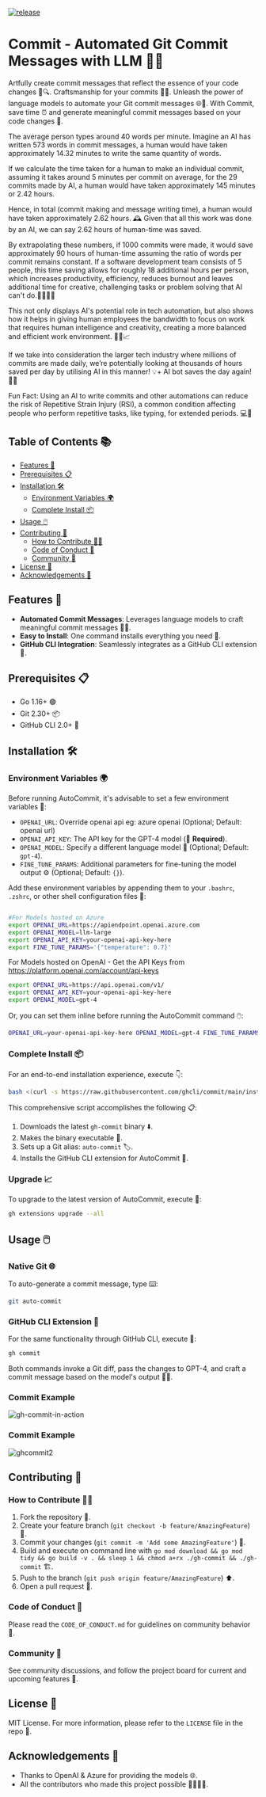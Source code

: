 [![release](https://github.com/ghcli/gh-commit-src/actions/workflows/release.yml/badge.svg)](https://github.com/ghcli/gh-commit-src/actions/workflows/release.yml)

# Commit - Automated Git Commit Messages with LLM 🤖📝
Artfully create commit messages that reflect the essence of your code changes 🎨🔍. Craftsmanship for your commits 👨‍🎨. Unleash the power of language models to automate your Git commit messages 🌐🤖. With Commit, save time ⏰ and generate meaningful commit messages based on your code changes 📜.

The average person types around 40 words per minute. Imagine an AI has written 573 words in commit messages, a human would have taken approximately 14.32 minutes to write the same quantity of words. 

If we calculate the time taken for a human to make an individual commit, assuming it takes around 5 minutes per commit on average, for the 29 commits made by AI, a human would have taken approximately 145 minutes or 2.42 hours.

Hence, in total (commit making and message writing time), a human would have taken approximately 2.62 hours. 🕰️ Given that all this work was done by an AI, we can say 2.62 hours of human-time was saved. 

By extrapolating these numbers, if 1000 commits were made, it would save approximately 90 hours of human-time assuming the ratio of words per commit remains constant. If a software development team consists of 5 people, this time saving allows for roughly 18 additional hours per person, which increases productivity, efficiency, reduces burnout and leaves additional time for creative, challenging tasks or problem solving that AI can't do.👩‍💻👨‍💻

This not only displays AI's potential role in tech automation, but also shows how it helps in giving human employees the bandwidth to focus on work that requires human intelligence and creativity, creating a more balanced and efficient work environment. 🏢🚀📈

If we take into consideration the larger tech industry where millions of commits are made daily, we’re potentially looking at thousands of hours saved per day by utilising AI in this manner! 💡+ AI bot saves the day again! 🚀🌟

Fun Fact: Using an AI to write commits and other automations can reduce the risk of Repetitive Strain Injury (RSI), a common condition affecting people who perform repetitive tasks, like typing, for extended periods. 💻🌟

## Table of Contents 📚

- [Features 🌟](#features)
- [Prerequisites 📋](#prerequisites)
- [Installation 🛠️](#installation)
  - [Environment Variables 🌍](#environment-variables)
  - [Complete Install 📦](#complete-install)
- [Usage 🖱️](#usage)
- [Contributing 🤝](#contributing)
  - [How to Contribute 👷‍♂️](#how-to-contribute)
  - [Code of Conduct 📜](#code-of-conduct)
  - [Community 💬](#community)
- [License 📄](#license)
- [Acknowledgements 🙏](#acknowledgements)

## Features 🌟

- **Automated Commit Messages**: Leverages language models to craft meaningful commit messages 🤖💬.
- **Easy to Install**: One command installs everything you need 🚀.
- **GitHub CLI Integration**: Seamlessly integrates as a GitHub CLI extension 🔄.

## Prerequisites 📋

- Go 1.16+ 🟢
- Git 2.30+ 📦
- GitHub CLI 2.0+ 🔗

## Installation 🛠️

### Environment Variables 🌍

Before running AutoCommit, it's advisable to set a few environment variables 🔑:

- `OPENAI_URL`:  Override openai api eg: azure openai (Optional; Default: openai url)
- `OPENAI_API_KEY`: The API key for the GPT-4 model (🚨 **Required**).
- `OPENAI_MODEL`: Specify a different language model 🔄 (Optional; Default: `gpt-4`).
- `FINE_TUNE_PARAMS`: Additional parameters for fine-tuning the model output ⚙️ (Optional; Default: `{}`).

Add these environment variables by appending them to your `.bashrc`, `.zshrc`, or other shell configuration files 📄:

```bash

#For Models hosted on Azure
export OPENAI_URL=https://apiendpoint.openai.azure.com
export OPENAI_MODEL=llm-large
export OPENAI_API_KEY=your-openai-api-key-here
export FINE_TUNE_PARAMS='{"temperature": 0.7}'
```
For Models hosted on OpenAI - Get the API Keys from https://platform.openai.com/account/api-keys
```bash
export OPENAI_URL=https://api.openai.com/v1/
export OPENAI_API_KEY=your-openai-api-key-here 
export OPENAI_MODEL=gpt-4

```

Or, you can set them inline before running the AutoCommit command 🖱️:

```bash
OPENAI_URL=your-openai-api-key-here OPENAI_MODEL=gpt-4 FINE_TUNE_PARAMS='{"temperature": 0.7}' git auto-commit
```

### Complete Install 📦

For an end-to-end installation experience, execute 👇:

```bash
bash <(curl -s https://raw.githubusercontent.com/ghcli/commit/main/install.sh)
```

This comprehensive script accomplishes the following 📋:

1. Downloads the latest `gh-commit` binary ⬇️.
2. Makes the binary executable 🏃.
3. Sets up a Git alias: `auto-commit` 🏷️.
4. Installs the GitHub CLI extension for AutoCommit 🔄.

### Upgrade 📈

To upgrade to the latest version of AutoCommit, execute 📝:

```bash
gh extensions upgrade --all
```

## Usage 🖱️

### Native Git 🌐

To auto-generate a commit message, type ⌨️:

```bash
git auto-commit
```

### GitHub CLI Extension 🔗

For the same functionality through GitHub CLI, execute 🤖:

```bash
gh commit
```

Both commands invoke a Git diff, pass the changes to GPT-4, and craft a commit message based on the model's output 💬🎉.

### Commit Example

![gh-commit-in-action](https://github.com/ghcli/gh-commit/assets/10250297/561235df-161b-472e-89af-db1fe39bd6a9)

### Commit Example

![ghcommit2](https://github.com/ghcli/gh-commit/assets/10250297/6d9c7443-487b-4b57-b789-7fbac8cd7fae)


## Contributing 🤝

### How to Contribute 👷‍♂️

1. Fork the repository 🍴.
2. Create your feature branch (`git checkout -b feature/AmazingFeature`) 🌳.
3. Commit your changes (`git commit -m 'Add some AmazingFeature'`) 📝.
4. Build and execute on command line with `go mod download && go mod tidy && go build -v . && sleep 1 && chmod a+rx ./gh-commit && ./gh-commit` 🏗️.
5. Push to the branch (`git push origin feature/AmazingFeature`) ⬆️.
6. Open a pull request 🤲.

### Code of Conduct 📜

Please read the `CODE_OF_CONDUCT.md` for guidelines on community behavior 👥.

### Community 💬

See community discussions, and follow the project board for current and upcoming features 📅.

## License 📄

MIT License. For more information, please refer to the `LICENSE` file in the repo 📑.

## Acknowledgements 🙏

- Thanks to OpenAI & Azure for providing the models 🌐.
- All the contributors who made this project possible 👨‍👩‍👧‍👦.
